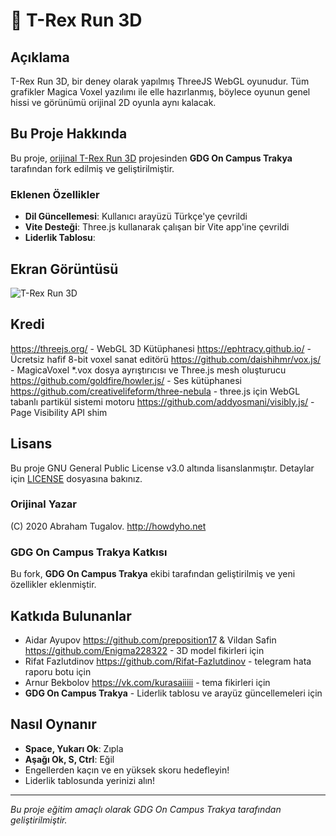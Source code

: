 # 🦖 T-Rex Run 3D

## Açıklama
T-Rex Run 3D, bir deney olarak yapılmış ThreeJS WebGL oyunudur.
Tüm grafikler Magica Voxel yazılımı ile elle hazırlanmış, böylece oyunun genel hissi ve görünümü orijinal 2D oyunla aynı kalacak.

## Bu Proje Hakkında
Bu proje, [orijinal T-Rex Run 3D](https://github.com/Priler/dino3d) projesinden **GDG On Campus Trakya** tarafından fork edilmiş ve geliştirilmiştir.

### Eklenen Özellikler
- **Dil Güncellemesi**: Kullanıcı arayüzü Türkçe'ye çevrildi
- **Vite Desteği**: Three.js kullanarak çalışan bir Vite app'ine çevrildi
- **Liderlik Tablosu**: 

## Ekran Görüntüsü
![T-Rex Run 3D](https://i.imgur.com/fESLYlF.png)

## Kredi
https://threejs.org/ - WebGL 3D Kütüphanesi
https://ephtracy.github.io/ - Ücretsiz hafif 8-bit voxel sanat editörü
https://github.com/daishihmr/vox.js/ - MagicaVoxel *.vox dosya ayrıştırıcısı ve Three.js mesh oluşturucu
https://github.com/goldfire/howler.js/ - Ses kütüphanesi
https://github.com/creativelifeform/three-nebula - three.js için WebGL tabanlı partikül sistemi motoru
https://github.com/addyosmani/visibly.js/ - Page Visibility API shim

## Lisans
Bu proje GNU General Public License v3.0 altında lisanslanmıştır. Detaylar için [LICENSE](LICENSE) dosyasına bakınız.

### Orijinal Yazar
(C) 2020 Abraham Tugalov.
http://howdyho.net

### GDG On Campus Trakya Katkısı
Bu fork, **GDG On Campus Trakya** ekibi tarafından geliştirilmiş ve yeni özellikler eklenmiştir.

## Katkıda Bulunanlar
- Aidar Ayupov <https://github.com/preposition17> & Vildan Safin <https://github.com/Enigma228322> - 3D model fikirleri için
- Rifat Fazlutdinov <https://github.com/Rifat-Fazlutdinov> - telegram hata raporu botu için
- Arnur Bekbolov <https://vk.com/kurasaiiiii> - tema fikirleri için
- **GDG On Campus Trakya** - Liderlik tablosu ve arayüz güncellemeleri için

## Nasıl Oynanır
- **Space, Yukarı Ok**: Zıpla
- **Aşağı Ok, S, Ctrl**: Eğil
- Engellerden kaçın ve en yüksek skoru hedefleyin!
- Liderlik tablosunda yerinizi alın!

---
*Bu proje eğitim amaçlı olarak GDG On Campus Trakya tarafından geliştirilmiştir.*